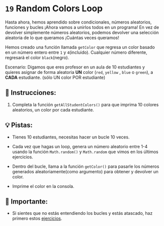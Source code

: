 # `19` Random Colors Loop

Hasta ahora, hemos aprendido sobre condicionales, números aleatorios, funciones y bucles ¡Ahora vamos a unirlos todos en un programa! En vez de devolver simplemente números aleatorios, podemos devolver una selección aleatoria de lo que queramos ¡Cuántas veces queramos!

Hemos creado una función llamada `getColor` que regresa un color basado en un número entero entre `1` y `4`(incluido). Cualquier número diferente, regresará el color `black`(negro).

Escenario: Digamos que eres profesor en un aula de 10 estudiantes y quieres asignar de forma aleatoria **UN** color (`red`, `yellow` , `blue` o `green`), a **CADA** estudiante.  (sólo UN color POR estudiante)

## 📝 Instrucciones:

1. Completa la función `getAllStudentColors()` para que imprima 10 colores aleatorios, un color por cada estudiante.

## 💡 Pistas: 

+ Tienes 10 estudiantes, necesitas hacer un bucle 10 veces.

+ Cada vez que hagas un loop, genera un número aleatorio entre 1-4 usando la función `Math.random()` y `Math.random` que vimos en los últimos ejercicios.

+ Dentro del bucle, llama a la función `getColor()` para pasarle los números generados aleatoriamente(como argumento) para obtener y devolver un color.

+ Imprime el color en la consola.

## 🔎  Importante:

+ Si sientes que no estás entendiendo los bucles y estás atascado, haz primero estos [ejercicios](https://gitpod.io/#https://github.com/4GeeksAcademy/javascript-arrays-exercises-tutorial).
